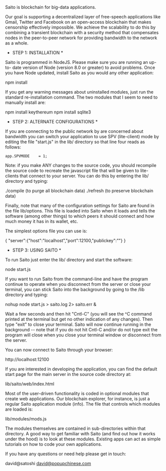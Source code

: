 

Saito is blockchain for big-data applications.

Our goal is supporting a decentralized layer of free-speech applications
like Gmail, Twitter and Facebook on an open-access blockchain that makes
censorship effectively impossible. We achieve the scalability to do this 
by combining a transient blockchain with a security method that 
compensates nodes in the peer-to-peer network for providing bandwidth to 
the network as a whole.


* STEP 1: INSTALLATION *

Saito is programmed in NodeJS. Please make sure you are running an up-to-
date version of Node (version 8.0 or greater) to avoid problems. Once you
have Node updated, install Saito as you would any other application:

npm install

If you get any warning messages about uninstalled modules, just run the 
standard re-installation command. The two modules that I seem to need to 
manually install are:

npm install keythereum
npm install sqlite3


* STEP 2: ALTERNATE CONFIGURATIONS *

If you are connecting to the public network by are concerned about 
bandwidth you can switch your application to use SPV (lite-client) mode 
by editing the file "start.js" in the lib/ directory so that line four
reads as follows:

    app.SPVMODE    = 1;

Note: if you make ANY changes to the source code, you should recompile
the source code to recreate the javascript file that will be given to 
lite-clients that connect to your server. You can do this by entering 
the lib/ directory and typing:

./compile  (to purge all blockchain data)
./refresh  (to preserve blockchain data)

Finally, note that many of the configuration settings for Saito are found
in the file lib/options. This file is loaded into Saito when it loads and
tells the software (among other things) to which peers it should connect 
and how much money it has in its wallet, etc. 

The simplest options file you can use is: 

{
"server":{"host":"localhost","port":12100,"publickey":""}
}



* STEP 3: USING SAITO *

To run Saito just enter the lib/ directory and start the software:

node start.js

If you want to run Saito from the command-line and have the program
continue to operate when you disconnect from the server or close 
your terminal, you can stick Saito into the background by going to
the /lib directory and typing:

nohup node start.js > saito.log 2> saito.err &

Wait a few seconds and then hit "Cntl-C" (you will see the ^C 
command printed at the terminal but get no other indication of any
changes). Then type "exit" to close your terminal. Saito will now 
continue running in the background -- note that if you do not hit 
Cntl-C and/or do not type exit the program will close when you close
your terminal window or disconnect from the server.

You can now connect to Saito through your browser:

http://localhost:12100

If you are interested in developing the application, you can find the 
default start page for the main server in the source code directory at:

lib/saito/web/index.html

Most of the user-driven functionality is coded in optional modules that 
create web applications. Our blockchain explorer, for instance, is just 
a regular Saito application module (info). The file that controls which 
modules are loaded is:

lib/modules/mods.js

The modules themselves are contained in sub-directories within that 
directory. A good way to get familiar with Saito (and find out how it
works under the hood) is to look at these modules. Existing apps can 
act as simple tutorials on how to code your own applications.

If you have any questions or need help please get in touch:

david@satoshi
david@popupchinese.com





